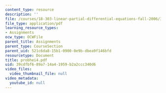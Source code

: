 ```yaml
---
content_type: resource
description: ''
file: /courses/18-303-linear-partial-differential-equations-fall-2006/39cdfbf689a714a41959b2a2ccc340d6_probhei4.pdf
file_type: application/pdf
learning_resource_types:
- Assignments
ocw_type: OCWFile
parent_title: Assignments
parent_type: CourseSection
parent_uid: 521c6da8-15b1-0900-0e9b-dbea9f146bfd
resourcetype: Document
title: probhei4.pdf
uid: 39cdfbf6-89a7-14a4-1959-b2a2ccc340d6
video_files:
  video_thumbnail_file: null
video_metadata:
  youtube_id: null
---
```

